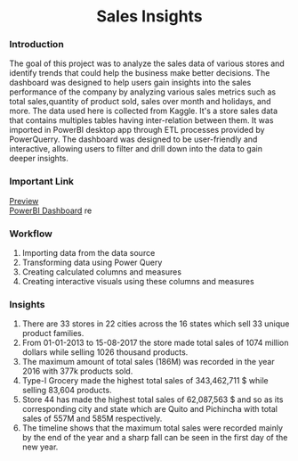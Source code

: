 <h1 align='center'> Sales Insights </h1>

### Introduction
The goal of this project was to analyze the sales data of various stores and identify trends that could help the business make better decisions. The dashboard was designed to help users gain insights into the sales performance of the company by analyzing various sales metrics such as total sales,quantity of product sold, sales over month and holidays, and more. The data used here is collected from Kaggle. It's a store sales data that contains multiples tables having inter-relation between them. It was imported in PowerBI desktop app through ETL processes provided by PowerQuerry. The dashboard was designed to be user-friendly and interactive, allowing users to filter and drill down into the data to gain deeper insights.

### Important Link
[Preview](https://github.com/prasadposture/Sales-Insights/blob/main/Sales-Insights.pdf)<br>
[PowerBI Dashboard](https://drive.google.com/file/d/1U5W0ZAijuoyEGu4Kj3qSsw5M4FvoL0FX/view?usp=sharing)
re
### Workflow
1. Importing data from the data source
2. Transforming data using Power Query
3. Creating calculated columns and measures
4. Creating interactive visuals using these columns and measures

### Insights
1. There are 33 stores in 22 cities across the 16 states which sell 33 unique product families.
2. From 01-01-2013 to 15-08-2017 the store made total sales of 1074 million dollars while selling 1026 thousand products.
3. The maximum amount of total sales (186M) was recorded in the year 2016 with 377k products sold.
4. Type-I Grocery made the highest total sales of 343,462,711 $ while selling 83,604 products.
5. Store 44 has made the highest total sales of 62,087,563 $ and so as its corresponding city and state which are Quito and Pichincha with total sales of 557M and 585M respectively.
6. The timeline shows that the maximum total sales were recorded mainly by the end of the year and a sharp fall can be seen in the first day of the new year.
